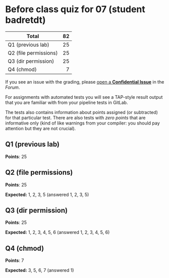 # Before class quiz for 07 (student badretdt)

| Total                                            |    82 |
|--------------------------------------------------|------:|
| Q1 (previous lab)                                |    25 |
| Q2 (file permissions)                            |    25 |
| Q3 (dir permission)                              |    25 |
| Q4 (chmod)                                       |     7 |

If you see an issue with the grading, please
[open a **Confidential Issue**](https://gitlab.mff.cuni.cz/teaching/nswi177/2022/common/forum/-/issues/new?issue[confidential]=true&issue[title]=Grading+Before+class+quiz+for+07)
in the _Forum_.


For assignments with automated tests you will see a TAP-style result output
that you are familiar with from your pipeline tests in GitLab.

The tests also contains information about points assigned (or subtracted)
for that particular test. There are also tests with _zero points_ that
are informative only (kind of like warnings from your compiler: you
should pay attention but they are not crucial).

## Q1 (previous lab)

**Points**: 25


## Q2 (file permissions)

**Points**: 25

**Expected:** 1, 2, 3, 5 (answered 1, 2, 3, 5)


## Q3 (dir permission)

**Points**: 25

**Expected:** 1, 2, 3, 4, 5, 6 (answered 1, 2, 3, 4, 5, 6)


## Q4 (chmod)

**Points**: 7

**Expected:** 3, 5, 6, 7 (answered 1)


